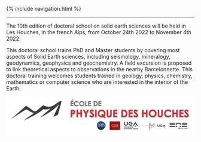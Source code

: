 {% include navigation.html %}

---

The 10th edition of doctoral school on solid earth sciences will be held in Les Houches, in the french Alps, from October 24th 2022 to November 4th 2022.

This doctoral school trains PhD and Master students by covering most aspects of Solid Earth sciences, including seismology, mineralogy, geodynamics, geophysics and geochemistry. A field excursion is  proposed to link theoretical aspects to observations in the nearby Barcelonnette. This doctoral training welcomes students trained in geology, physics, chemistry, mathematics or computer science who are interested in the interior of the Earth.



![test](/docs/assets/images/bandeau_logos_2020.png)


